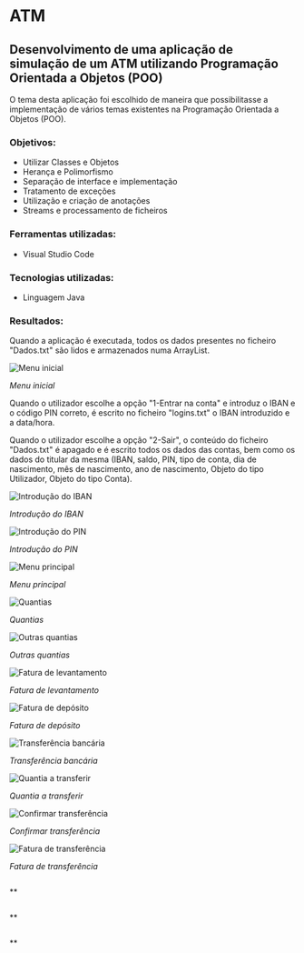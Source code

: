 # ATM
## Desenvolvimento de uma aplicação de simulação de um ATM utilizando Programação Orientada a Objetos (POO)

O tema desta aplicação foi escolhido de maneira que possibilitasse a implementação de vários temas existentes na Programação Orientada a Objetos (POO).

### Objetivos:
- Utilizar Classes e Objetos
- Herança e Polimorfismo
- Separação de interface e implementação
- Tratamento de exceções
- Utilização e criação de anotações
- Streams e processamento de ficheiros

### Ferramentas utilizadas:
- Visual Studio Code

### Tecnologias utilizadas:
- Linguagem Java

### Resultados:
Quando a aplicação é executada, todos os dados presentes no ficheiro "Dados.txt" são lidos e armazenados numa ArrayList.

![Menu inicial](https://github.com/D1ogoCS/ATM/blob/main/imagens/menu.png)

*Menu inicial*

Quando o utilizador escolhe a opção "1-Entrar na conta" e introduz o IBAN e o código PIN correto, é escrito no ficheiro "logins.txt" o IBAN introduzido e a data/hora.

Quando o utilizador escolhe a opção "2-Sair", o conteúdo do ficheiro "Dados.txt" é apagado e é escrito todos os dados das contas, bem como os dados do titular da mesma (IBAN, saldo, PIN, tipo de conta, dia de nascimento, mês de nascimento, ano de nascimento, Objeto do tipo Utilizador, Objeto do tipo Conta).

![Introdução do IBAN](https://github.com/D1ogoCS/ATM/blob/main/imagens/inputIban.png)

*Introdução do IBAN*

![Introdução do PIN](https://github.com/D1ogoCS/ATM/blob/main/imagens/inputPIN.png)

*Introdução do PIN*

![Menu principal](https://github.com/D1ogoCS/ATM/blob/main/imagens/menuPrincipal.png)

*Menu principal*

![Quantias](https://github.com/D1ogoCS/ATM/blob/main/imagens/quantias.png)

*Quantias*

![Outras quantias](https://github.com/D1ogoCS/ATM/blob/main/imagens/outrasQuantias.png)

*Outras quantias*

![Fatura de levantamento](https://github.com/D1ogoCS/ATM/blob/main/imagens/faturaLevantamento.png)

*Fatura de levantamento*

![Fatura de depósito](https://github.com/D1ogoCS/ATM/blob/main/imagens/faturaDeposito.png)

*Fatura de depósito*

![Transferência bancária](https://github.com/D1ogoCS/ATM/blob/main/imagens/transferencia.png)

*Transferência bancária*

![Quantia a transferir](https://github.com/D1ogoCS/ATM/blob/main/imagens/quantiaTransferencia.png)

*Quantia a transferir*

![Confirmar transferência](https://github.com/D1ogoCS/ATM/blob/main/imagens/confirmarTransferencia.png)

*Confirmar transferência*

![Fatura de transferência](https://github.com/D1ogoCS/ATM/blob/main/imagens/faturaTransferencia.png)

*Fatura de transferência*

![]()

**

![]()

**

![]()

**
